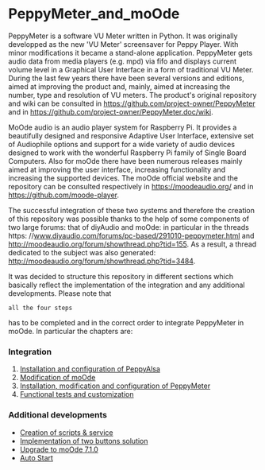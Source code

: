 # PeppyMeter_and_moOde
PeppyMeter is a software VU Meter written in Python. It was originally developped as the new 'VU Meter' screensaver for Peppy Player. With minor modifications it became a stand-alone application. PeppyMeter gets audio data from media players (e.g. mpd) via fifo and displays current volume level in a Graphical User Interface in a form of traditional VU Meter. During the last few years there have been several versions and editions, aimed at improving the product and, mainly, aimed at increasing the number, type and resolution of VU meters. The product's original repository and wiki can be consulted in https://github.com/project-owner/PeppyMeter and in https://github.com/project-owner/PeppyMeter.doc/wiki.

MoOde audio is an audio player system for Raspberry Pi. It provides a beautifully designed and responsive Adaptive User Interface, extensive set of Audiophile options and support for a wide variety of audio devices designed to work with the wonderful Raspberry Pi family of Single Board Computers. Also for moOde there have been numerous releases mainly aimed at improving the user interface, increasing functionality and increasing the supported devices. The moOde official website and the repository can be consulted respectively in https://moodeaudio.org/ and in https://github.com/moode-player.

The successful integration of these two systems and therefore the creation of this repository was possible thanks to the help of some components of two large forums: that of diyAudio and moOde: in particular in the threads https: //www.diyaudio.com/forums/pc-based/291010-peppymeter.html and http://moodeaudio.org/forum/showthread.php?tid=155.
As a result, a thread dedicated to the subject was also generated: http://moodeaudio.org/forum/showthread.php?tid=3484.

It was decided to structure this repository in different sections which basically reflect the implementation of the integration and any additional developments. Please note that
```
all the four steps
```
has to be completed and in the correct order to integrate PeppyMeter in moOde.
In particular the chapters are:
### Integration
1. [Installation and configuration of PeppyAlsa](https://github.com/FdeAlexa/PeppyMeter_and_moOde/blob/main/1_PeppyAlsa.md)
2. [Modification of moOde](https://github.com/FdeAlexa/PeppyMeter_and_moOde/blob/main/2_moOde.md)
3. [Installation, modification and configuration of PeppyMeter](https://github.com/FdeAlexa/PeppyMeter_and_moOde/blob/main/3_PeppyMeter.md)
4. [Functional tests and customization](https://github.com/FdeAlexa/PeppyMeter_and_moOde/blob/main/4_Tests.md)
### Additional developments
* [Creation of scripts & service](https://github.com/FdeAlexa/PeppyMeter_and_moOde/blob/main/5_Script_Services.md)
* [Implementation of two buttons solution](https://github.com/FdeAlexa/PeppyMeter_and_moOde/blob/main/5_Buttons.md)
* [Upgrade to moOde 7.1.0](https://github.com/FdeAlexa/PeppyMeter_and_moOde/blob/main/5_Upgrade_7_1_0.md)
* [Auto Start](https://github.com/FdeAlexa/PeppyMeter_and_moOde/blob/main/5_Auto_start.md)

